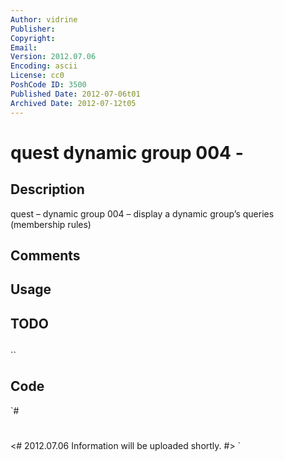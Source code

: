 ```yaml
---
Author: vidrine
Publisher: 
Copyright: 
Email: 
Version: 2012.07.06
Encoding: ascii
License: cc0
PoshCode ID: 3500
Published Date: 2012-07-06t01
Archived Date: 2012-07-12t05
---
```


# quest dynamic group 004 - 

## Description

quest – dynamic group 004 – display a dynamic group’s queries (membership rules)

## Comments



## Usage



## TODO



## 

``

## Code

`#
 #
 <#
 2012.07.06
 Information will be uploaded shortly.
 #>
`

